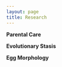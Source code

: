 ```yaml
---
layout: page
title: Research
---
```


**Parental Care**


**Evolutionary Stasis**


**Egg Morphology**


<!-- [some research!](analysis.html) -->

<!-- Collaborators
“Art is I. Science is we”
- Claude Bernard -
Barbara Tschirren - University of Zurich, Switzerland
Erik Postma - University of Zurich, Switzerland
Shinichi Nakagawa - UNSW, Sydney, Australia
Dan Noble - UNSW, Sydney, Australia
Alistair Senior - University of Sydney, Australia
Terry Burke - University of Sheffield, UK
Malike Ihle - University of Sheffield, UK
Julia Schroeder - Imperial College London, UK
Mihai Valcu - Max Plank Institute, Seewiesen, Germany
Bart Kempenars - Max Plank Institute, Seewiesen, Germany -->